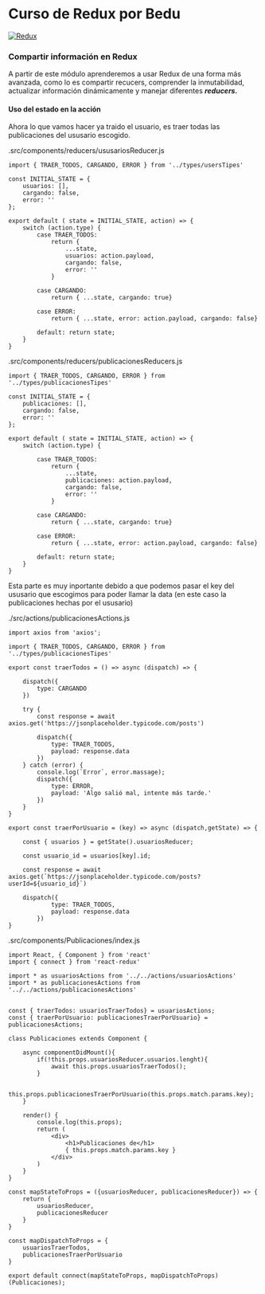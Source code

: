 # Curso de Redux por Bedu

[![Redux](https://i.ibb.co/WH2dzkQ/redux-simple.gif "Redux")](https://i.ibb.co/WH2dzkQ/redux-simple.gif "Redux")

### Compartir información en Redux

A partir de este módulo aprenderemos a usar Redux de una forma más avanzada, como lo es compartir recucers, comprender la inmutabilidad, actualizar información dinámicamente y manejar diferentes ***reducers.***

#### Uso del estado en la acción

Ahora lo que vamos hacer ya traido el usuario, es traer todas las publicaciones del ususario escogido.


.src/components/reducers/ususariosReducer.js
```
import { TRAER_TODOS, CARGANDO, ERROR } from '../types/usersTipes'

const INITIAL_STATE = {
	usuarios: [],
	cargando: false,
	error: ''
};

export default ( state = INITIAL_STATE, action) => {
	switch (action.type) {
		case TRAER_TODOS:
			return {
				...state,
				usuarios: action.payload,
				cargando: false,
				error: ''
			}

		case CARGANDO:
			return { ...state, cargando: true}

		case ERROR:
			return { ...state, error: action.payload, cargando: false}

		default: return state;
	}
}
```

.src/components/reducers/publicacionesReducers.js
```
import { TRAER_TODOS, CARGANDO, ERROR } from '../types/publicacionesTipes'

const INITIAL_STATE = {
	publicaciones: [],
	cargando: false,
	error: ''
};

export default ( state = INITIAL_STATE, action) => {
	switch (action.type) {

		case TRAER_TODOS:
			return {
				...state,
				publicaciones: action.payload,
				cargando: false,
				error: ''
			}

		case CARGANDO:
			return { ...state, cargando: true}

		case ERROR:
			return { ...state, error: action.payload, cargando: false}

		default: return state;
	}
}
```

Esta parte es muy inportante debido a que podemos pasar el key del ususario que escogimos para poder llamar la data (en este caso la publicaciones hechas por el ususario)

./src/actions/publicacionesActions.js
```
import axios from 'axios';

import { TRAER_TODOS, CARGANDO, ERROR } from '../types/publicacionesTipes'

export const traerTodos = () => async (dispatch) => {

	dispatch({
		type: CARGANDO
	})

	try {
		const response = await axios.get('https://jsonplaceholder.typicode.com/posts')

		dispatch({
			type: TRAER_TODOS,
			payload: response.data
		})
	} catch (error) {
		console.log(`Error`, error.massage);
		dispatch({
			type: ERROR,
			payload: 'Algo salió mal, intente más tarde.'
		})
	}
}

export const traerPorUsuario = (key) => async (dispatch,getState) => {

	const { usuarios } = getState().usuariosReducer;

	const usuario_id = usuarios[key].id;

	const response = await axios.get(`https://jsonplaceholder.typicode.com/posts?userId=${usuario_id}`)

	dispatch({
			type: TRAER_TODOS,
			payload: response.data
		})
}
```

.src/components/Publicaciones/index.js
```
import React, { Component } from 'react'
import { connect } from 'react-redux'

import * as usuariosActions from '../../actions/usuariosActions'
import * as publicacionesActions from '../../actions/publicacionesActions'


const { traerTodos: usuariosTraerTodos} = usuariosActions;
const { traerPorUsuario: publicacionesTraerPorUsuario} = publicacionesActions;

class Publicaciones extends Component {

	async componentDidMount(){
		if(!this.props.usuariosReducer.usuarios.lenght){
			await this.props.usuariosTraerTodos();
		}

		this.props.publicacionesTraerPorUsuario(this.props.match.params.key);
	}

	render() {
		console.log(this.props);
		return (
			<div>
				<h1>Publicaciones de</h1>
				{ this.props.match.params.key }
			</div>
		)
	}
}

const mapStateToProps = ({usuariosReducer, publicacionesReducer}) => {
	return {
		usuariosReducer,
		publicacionesReducer
	}
}

const mapDispatchToProps = {
	usuariosTraerTodos,
	publicacionesTraerPorUsuario
}

export default connect(mapStateToProps, mapDispatchToProps)(Publicaciones);
```